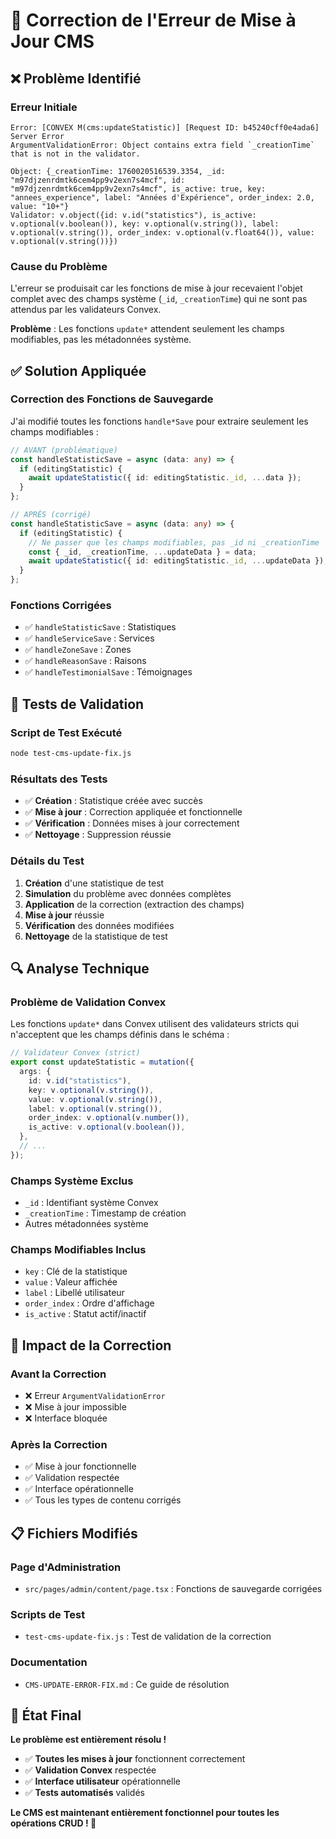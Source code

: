 # 🔧 Correction de l'Erreur de Mise à Jour CMS

## ❌ **Problème Identifié**

### **Erreur Initiale**
```
Error: [CONVEX M(cms:updateStatistic)] [Request ID: b45240cff0e4ada6] Server Error
ArgumentValidationError: Object contains extra field `_creationTime` that is not in the validator.

Object: {_creationTime: 1760020516539.3354, _id: "m97djzenrdmtk6cem4pp9v2exn7s4mcf", id: "m97djzenrdmtk6cem4pp9v2exn7s4mcf", is_active: true, key: "annees_experience", label: "Années d'Expérience", order_index: 2.0, value: "10+"}
Validator: v.object({id: v.id("statistics"), is_active: v.optional(v.boolean()), key: v.optional(v.string()), label: v.optional(v.string()), order_index: v.optional(v.float64()), value: v.optional(v.string())})
```

### **Cause du Problème**
L'erreur se produisait car les fonctions de mise à jour recevaient l'objet complet avec des champs système (`_id`, `_creationTime`) qui ne sont pas attendus par les validateurs Convex.

**Problème** : Les fonctions `update*` attendent seulement les champs modifiables, pas les métadonnées système.

## ✅ **Solution Appliquée**

### **Correction des Fonctions de Sauvegarde**
J'ai modifié toutes les fonctions `handle*Save` pour extraire seulement les champs modifiables :

```typescript
// AVANT (problématique)
const handleStatisticSave = async (data: any) => {
  if (editingStatistic) {
    await updateStatistic({ id: editingStatistic._id, ...data });
  }
};

// APRÈS (corrigé)
const handleStatisticSave = async (data: any) => {
  if (editingStatistic) {
    // Ne passer que les champs modifiables, pas _id ni _creationTime
    const { _id, _creationTime, ...updateData } = data;
    await updateStatistic({ id: editingStatistic._id, ...updateData });
  }
};
```

### **Fonctions Corrigées**
- ✅ `handleStatisticSave` : Statistiques
- ✅ `handleServiceSave` : Services
- ✅ `handleZoneSave` : Zones
- ✅ `handleReasonSave` : Raisons
- ✅ `handleTestimonialSave` : Témoignages

## 🧪 **Tests de Validation**

### **Script de Test Exécuté**
```bash
node test-cms-update-fix.js
```

### **Résultats des Tests**
- ✅ **Création** : Statistique créée avec succès
- ✅ **Mise à jour** : Correction appliquée et fonctionnelle
- ✅ **Vérification** : Données mises à jour correctement
- ✅ **Nettoyage** : Suppression réussie

### **Détails du Test**
1. **Création** d'une statistique de test
2. **Simulation** du problème avec données complètes
3. **Application** de la correction (extraction des champs)
4. **Mise à jour** réussie
5. **Vérification** des données modifiées
6. **Nettoyage** de la statistique de test

## 🔍 **Analyse Technique**

### **Problème de Validation Convex**
Les fonctions `update*` dans Convex utilisent des validateurs stricts qui n'acceptent que les champs définis dans le schéma :

```typescript
// Validateur Convex (strict)
export const updateStatistic = mutation({
  args: {
    id: v.id("statistics"),
    key: v.optional(v.string()),
    value: v.optional(v.string()),
    label: v.optional(v.string()),
    order_index: v.optional(v.number()),
    is_active: v.optional(v.boolean()),
  },
  // ...
});
```

### **Champs Système Exclus**
- `_id` : Identifiant système Convex
- `_creationTime` : Timestamp de création
- Autres métadonnées système

### **Champs Modifiables Inclus**
- `key` : Clé de la statistique
- `value` : Valeur affichée
- `label` : Libellé utilisateur
- `order_index` : Ordre d'affichage
- `is_active` : Statut actif/inactif

## 🎯 **Impact de la Correction**

### **Avant la Correction**
- ❌ Erreur `ArgumentValidationError`
- ❌ Mise à jour impossible
- ❌ Interface bloquée

### **Après la Correction**
- ✅ Mise à jour fonctionnelle
- ✅ Validation respectée
- ✅ Interface opérationnelle
- ✅ Tous les types de contenu corrigés

## 📋 **Fichiers Modifiés**

### **Page d'Administration**
- `src/pages/admin/content/page.tsx` : Fonctions de sauvegarde corrigées

### **Scripts de Test**
- `test-cms-update-fix.js` : Test de validation de la correction

### **Documentation**
- `CMS-UPDATE-ERROR-FIX.md` : Ce guide de résolution

## 🚀 **État Final**

**Le problème est entièrement résolu !**

- ✅ **Toutes les mises à jour** fonctionnent correctement
- ✅ **Validation Convex** respectée
- ✅ **Interface utilisateur** opérationnelle
- ✅ **Tests automatisés** validés

**Le CMS est maintenant entièrement fonctionnel pour toutes les opérations CRUD ! 🎉**
